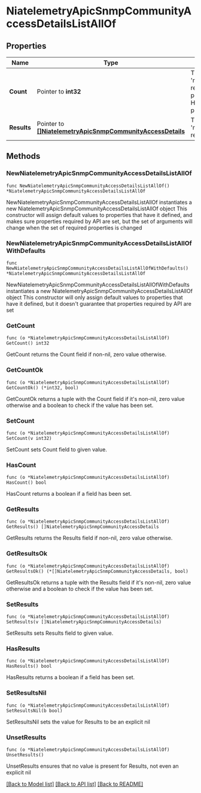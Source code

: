 # NiatelemetryApicSnmpCommunityAccessDetailsListAllOf

## Properties

Name | Type | Description | Notes
------------ | ------------- | ------------- | -------------
**Count** | Pointer to **int32** | The total number of &#39;niatelemetry.ApicSnmpCommunityAccessDetails&#39; resources matching the request, accross all pages. The &#39;Count&#39; attribute is included when the HTTP GET request includes the &#39;$inlinecount&#39; parameter. | [optional] 
**Results** | Pointer to [**[]NiatelemetryApicSnmpCommunityAccessDetails**](NiatelemetryApicSnmpCommunityAccessDetails.md) | The array of &#39;niatelemetry.ApicSnmpCommunityAccessDetails&#39; resources matching the request. | [optional] 

## Methods

### NewNiatelemetryApicSnmpCommunityAccessDetailsListAllOf

`func NewNiatelemetryApicSnmpCommunityAccessDetailsListAllOf() *NiatelemetryApicSnmpCommunityAccessDetailsListAllOf`

NewNiatelemetryApicSnmpCommunityAccessDetailsListAllOf instantiates a new NiatelemetryApicSnmpCommunityAccessDetailsListAllOf object
This constructor will assign default values to properties that have it defined,
and makes sure properties required by API are set, but the set of arguments
will change when the set of required properties is changed

### NewNiatelemetryApicSnmpCommunityAccessDetailsListAllOfWithDefaults

`func NewNiatelemetryApicSnmpCommunityAccessDetailsListAllOfWithDefaults() *NiatelemetryApicSnmpCommunityAccessDetailsListAllOf`

NewNiatelemetryApicSnmpCommunityAccessDetailsListAllOfWithDefaults instantiates a new NiatelemetryApicSnmpCommunityAccessDetailsListAllOf object
This constructor will only assign default values to properties that have it defined,
but it doesn't guarantee that properties required by API are set

### GetCount

`func (o *NiatelemetryApicSnmpCommunityAccessDetailsListAllOf) GetCount() int32`

GetCount returns the Count field if non-nil, zero value otherwise.

### GetCountOk

`func (o *NiatelemetryApicSnmpCommunityAccessDetailsListAllOf) GetCountOk() (*int32, bool)`

GetCountOk returns a tuple with the Count field if it's non-nil, zero value otherwise
and a boolean to check if the value has been set.

### SetCount

`func (o *NiatelemetryApicSnmpCommunityAccessDetailsListAllOf) SetCount(v int32)`

SetCount sets Count field to given value.

### HasCount

`func (o *NiatelemetryApicSnmpCommunityAccessDetailsListAllOf) HasCount() bool`

HasCount returns a boolean if a field has been set.

### GetResults

`func (o *NiatelemetryApicSnmpCommunityAccessDetailsListAllOf) GetResults() []NiatelemetryApicSnmpCommunityAccessDetails`

GetResults returns the Results field if non-nil, zero value otherwise.

### GetResultsOk

`func (o *NiatelemetryApicSnmpCommunityAccessDetailsListAllOf) GetResultsOk() (*[]NiatelemetryApicSnmpCommunityAccessDetails, bool)`

GetResultsOk returns a tuple with the Results field if it's non-nil, zero value otherwise
and a boolean to check if the value has been set.

### SetResults

`func (o *NiatelemetryApicSnmpCommunityAccessDetailsListAllOf) SetResults(v []NiatelemetryApicSnmpCommunityAccessDetails)`

SetResults sets Results field to given value.

### HasResults

`func (o *NiatelemetryApicSnmpCommunityAccessDetailsListAllOf) HasResults() bool`

HasResults returns a boolean if a field has been set.

### SetResultsNil

`func (o *NiatelemetryApicSnmpCommunityAccessDetailsListAllOf) SetResultsNil(b bool)`

 SetResultsNil sets the value for Results to be an explicit nil

### UnsetResults
`func (o *NiatelemetryApicSnmpCommunityAccessDetailsListAllOf) UnsetResults()`

UnsetResults ensures that no value is present for Results, not even an explicit nil

[[Back to Model list]](../README.md#documentation-for-models) [[Back to API list]](../README.md#documentation-for-api-endpoints) [[Back to README]](../README.md)


